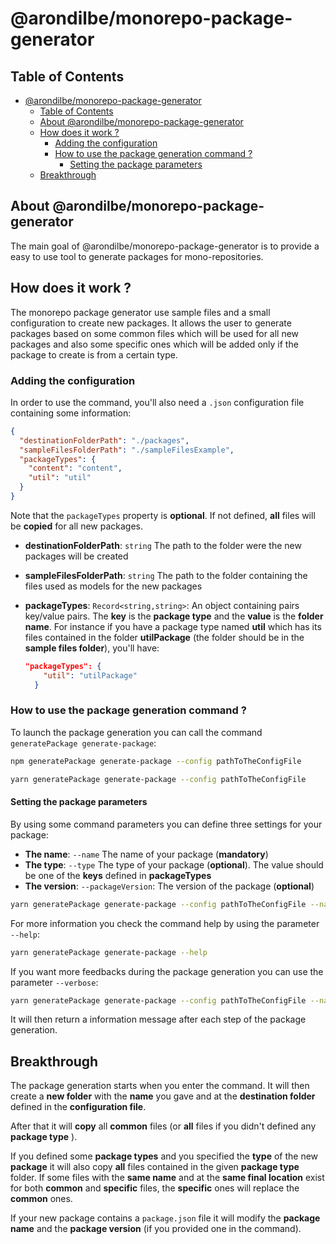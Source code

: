 # @arondilbe/monorepo-package-generator

## Table of Contents

- [@arondilbe/monorepo-package-generator](#arondilbemonorepo-package-generator)
  - [Table of Contents](#table-of-contents)
  - [About @arondilbe/monorepo-package-generator](#about-arondilbemonorepo-package-generator)
  - [How does it work ?](#how-does-it-work-)
    - [Adding the configuration](#adding-the-configuration)
    - [How to use the package generation command ?](#how-to-use-the-package-generation-command-)
      - [Setting the package parameters](#setting-the-package-parameters)
  - [Breakthrough](#breakthrough)

## About @arondilbe/monorepo-package-generator

The main goal of @arondilbe/monorepo-package-generator is to provide a easy to use tool to generate packages for mono-repositories.

## How does it work ?

The monorepo package generator use sample files and a small configuration to create new packages. It allows the user to generate packages based on some common files which will be used for all new packages and also some specific ones which will be added only if the package to create is from a certain type.

### Adding the configuration

In order to use the command, you'll also need a `.json` configuration file containing some information:

```json
{
  "destinationFolderPath": "./packages",
  "sampleFilesFolderPath": "./sampleFilesExample",
  "packageTypes": {
    "content": "content",
    "util": "util"
  }
}
```

Note that the `packageTypes` property is **optional**. If not defined, **all** files will be **copied** for all new packages.

- **destinationFolderPath**: `string` The path to the folder were the new packages will be created
- **sampleFilesFolderPath**: `string` The path to the folder containing the files used as models for the new packages
- **packageTypes**: `Record<string,string>`: An object containing pairs key/value pairs. The **key** is the **package type** and the **value** is the **folder name**. For instance if you have a package type named **util** which has its files contained in the folder **utilPackage** (the folder should be in the **sample files folder**), you'll have:

  ```json
  "packageTypes": {
      "util": "utilPackage"
    }
  ```

### How to use the package generation command ?

To launch the package generation you can call the command `generatePackage generate-package`:

```bash
npm generatePackage generate-package --config pathToTheConfigFile
```

```bash
yarn generatePackage generate-package --config pathToTheConfigFile
```

#### Setting the package parameters

By using some command parameters you can define three settings for your package:

- **The name**: `--name` The name of your package (**mandatory**)
- **The type**: `--type` The type of your package (**optional**). The value should be one of the **keys** defined in **packageTypes**
- **The version**: `--packageVersion`: The version of the package (**optional**)

```bash
yarn generatePackage generate-package --config pathToTheConfigFile --name newPackage --type myPackageType --packageVersion 0.10
```

For more information you check the command help by using the parameter `--help`:

```bash
yarn generatePackage generate-package --help
```

If you want more feedbacks during the package generation you can use the parameter `--verbose`:

```bash
yarn generatePackage generate-package --config pathToTheConfigFile --name newPackage --type myPackageType --packageVersion 0.10 --verbose
```

It will then return a information message after each step of the package generation.

## Breakthrough

The package generation starts when you enter the command. It will then create a **new folder** with the **name** you gave and at the **destination folder** defined in the **configuration file**.

After that it will **copy** all **common** files (or **all** files if you didn't defined any **package type** ).

If you defined some **package types** and you specified the **type** of the new **package** it will also copy **all** files contained in the given **package type** folder. If some files with the **same name** and at the **same final location** exist for both **common** and **specific** files, the **specific** ones will replace the **common** ones.

If your new package contains a `package.json` file it will modify the **package name** and the **package version** (if you provided one in the command).
